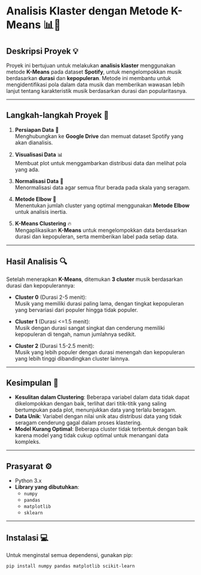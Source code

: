 # **Analisis Klaster dengan Metode K-Means** 📊🤖

## **Deskripsi Proyek** 💡
Proyek ini bertujuan untuk melakukan **analisis klaster** menggunakan metode **K-Means** pada dataset **Spotify**, untuk mengelompokkan musik berdasarkan **durasi** dan **kepopuleran**. Metode ini membantu untuk mengidentifikasi pola dalam data musik dan memberikan wawasan lebih lanjut tentang karakteristik musik berdasarkan durasi dan popularitasnya.

---

## **Langkah-langkah Proyek** 📝

1. **Persiapan Data** 📂  
   Menghubungkan ke **Google Drive** dan memuat dataset Spotify yang akan dianalisis.

2. **Visualisasi Data** 📊  
   Membuat plot untuk menggambarkan distribusi data dan melihat pola yang ada.

3. **Normalisasi Data** 🔄  
   Menormalisasi data agar semua fitur berada pada skala yang seragam.

4. **Metode Elbow** 🦵  
   Menentukan jumlah cluster yang optimal menggunakan **Metode Elbow** untuk analisis inertia.

5. **K-Means Clustering** 🔥  
   Mengaplikasikan **K-Means** untuk mengelompokkan data berdasarkan durasi dan kepopuleran, serta memberikan label pada setiap data.

---

## **Hasil Analisis** 🔍

Setelah menerapkan **K-Means**, ditemukan **3 cluster** musik berdasarkan durasi dan kepopulerannya:

- **Cluster 0** (Durasi 2-5 menit):  
  Musik yang memiliki durasi paling lama, dengan tingkat kepopuleran yang bervariasi dari populer hingga tidak populer.
  
- **Cluster 1** (Durasi <=1.5 menit):  
  Musik dengan durasi sangat singkat dan cenderung memiliki kepopuleran di tengah, namun jumlahnya sedikit.

- **Cluster 2** (Durasi 1.5-2.5 menit):  
  Musik yang lebih populer dengan durasi menengah dan kepopuleran yang lebih tinggi dibandingkan cluster lainnya.

---

## **Kesimpulan** 📝

- **Kesulitan dalam Clustering**: Beberapa variabel dalam data tidak dapat dikelompokkan dengan baik, terlihat dari titik-titik yang saling bertumpukan pada plot, menunjukkan data yang terlalu beragam.
- **Data Unik**: Variabel dengan nilai unik atau distribusi data yang tidak seragam cenderung gagal dalam proses klastering.
- **Model Kurang Optimal**: Beberapa cluster tidak terbentuk dengan baik karena model yang tidak cukup optimal untuk menangani data kompleks.

---

## **Prasyarat** ⚙️

- Python 3.x
- **Library yang dibutuhkan**:
  - `numpy`
  - `pandas`
  - `matplotlib`
  - `sklearn`

---

## **Instalasi** 💻

Untuk menginstal semua dependensi, gunakan pip:

```bash
pip install numpy pandas matplotlib scikit-learn
